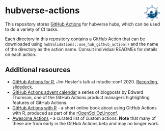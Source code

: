 
# hubverse-actions <img src="https://github.com/Infectious-Disease-Modeling-Hubs/hubDocs/blob/main/docs/_static/LOGO-CovidForecastHub_VIRUS-blue.png?raw=true" align="right" width="50px"/>

<!-- badges: start -->
<!-- badges: end -->

This repository stores [GitHub Actions](https://github.com/features/actions) for hubverse hubs, which can be used to do a variety of CI tasks. 

Each directory in this repository contains a GitHub Action that can be downloaded using `hubValidations::use_hub_github_action()` and the name of the directory as the action name. Consult individual READMEs for details on each action.


## Additional resources

- [GitHub Actions for R](https://www.jimhester.com/talk/2020-rsc-github-actions/), Jim Hester's talk at rstudio::conf 2020. [Recording](https://resources.rstudio.com/rstudio-conf-2020/azure-pipelines-and-github-actions-jim-hester), [slidedeck](https://speakerdeck.com/jimhester/github-actions-for-r).
- [GitHub Actions advent calendar](https://www.edwardthomson.com/blog/github_actions_advent_calendar.html) a series of blogposts by Edward Thomson, one of the GitHub Actions product managers
  highlighting features of GitHub Actions.
- [GitHub Actions with R](https://ropenscilabs.github.io/actions_sandbox/) - a short online book about using GitHub Actions with R, produced as part of the [rOpenSci OzUnconf](https://ozunconf19.ropensci.org/).
- [Awesome Actions](https://github.com/sdras/awesome-actions#awesome-actions---) - a curated list of custom actions. **Note** that many of these are from early in the GitHub Actions beta and may no longer work.
